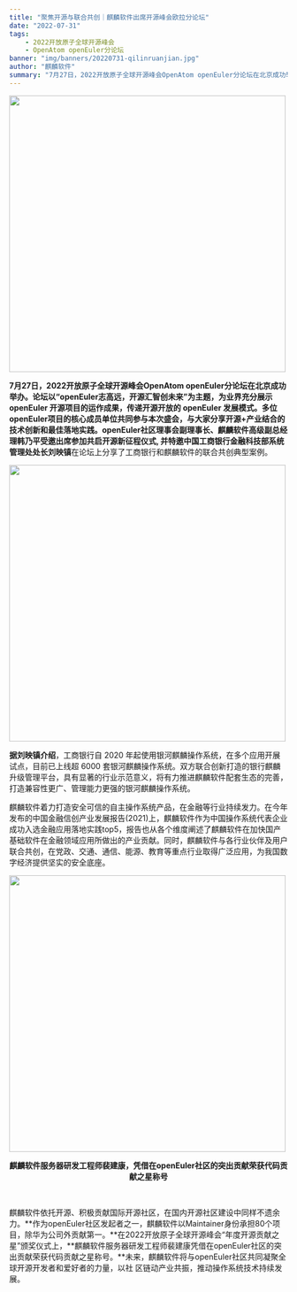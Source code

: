 ```yaml
---
title: "聚焦开源与联合共创｜麒麟软件出席开源峰会欧拉分论坛"
date: "2022-07-31"
tags:
    - 2022开放原子全球开源峰会
    - OpenAtom openEuler分论坛
banner: "img/banners/20220731-qilinruanjian.jpg"
author: "麒麟软件"
summary: "7月27日，2022开放原子全球开源峰会OpenAtom openEuler分论坛在北京成功举办。论坛以“openEuler志高远，开源汇智创未来”为主题，为业界充分展示 openEuler 开源项目的运作成果，传递开源开放的 openEuler 发展模式。"
---
```


<ClientOnly>
  <news-newsHeader />
</ClientOnly>

<div class="markdown">

<img src="/img/news/20220731-qilinruanjian/01.jpg" width="500">

**7月27日，2022开放原子全球开源峰会OpenAtom openEuler分论坛在北京成功举办。**论坛以“openEuler志高远，开源汇智创未来”为主题，为业界充分展示 openEuler 开源项目的运作成果，传递开源开放的 openEuler 发展模式。多位openEuler项目的核心成员单位共同参与本次盛会，与大家分享开源+产业结合的技术创新和最佳落地实践。**openEuler社区理事会副理事长、麒麟软件高级副总经理韩乃平**受邀出席参加共启开源新征程仪式, 并特邀**中国工商银行金融科技部系统管理处处长刘映镇**在论坛上分享了工商银行和麒麟软件的联合共创典型案例。

<img src="/img/news/20220731-qilinruanjian/02.jpg" width="500">

**据刘映镇介绍**，工商银行自 2020 年起使用银河麒麟操作系统，在多个应用开展试点，目前已上线超 6000 套银河麒麟操作系统。双方联合创新打造的银行麒麟升级管理平台，具有显著的行业示范意义，将有力推进麒麟软件配套生态的完善，打造兼容性更广、管理能力更强的银河麒麟操作系统。

麒麟软件着力打造安全可信的自主操作系统产品，在金融等行业持续发力。在今年发布的中国金融信创产业发展报告(2021)上，麒麟软件作为中国操作系统代表企业成功入选金融应用落地实践top5，报告也从各个维度阐述了麒麟软件在加快国产基础软件在金融领域应用所做出的产业贡献。同时，麒麟软件与各行业伙伴及用户联合共创，在党政、交通、通信、能源、教育等重点行业取得广泛应用，为我国数字经济提供坚实的安全底座。

<img src="/img/news/20220731-qilinruanjian/03.png" width="500">

<div align='center'>

**麒麟软件服务器研发工程师裴建康，凭借在openEuler社区的突出贡献荣获代码贡献之星称号**

</div></br>

麒麟软件依托开源、积极贡献国际开源社区，在国内开源社区建设中同样不遗余力。**作为openEuler社区发起者之一，麒麟软件以Maintainer身份承担80个项目，除华为公司外贡献第一。**在2022开放原子全球开源峰会“年度开源贡献之星”颁奖仪式上，**麒麟软件服务器研发工程师裴建康凭借在openEuler社区的突出贡献荣获代码贡献之星称号。**未来，麒麟软件将与openEuler社区共同凝聚全球开源开发者和爱好者的力量，以社
区链动产业共振，推动操作系统技术持续发展。

</div>
